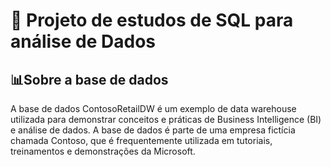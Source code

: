 # 📘 Projeto de estudos de SQL para análise de Dados

## 📊Sobre a base de dados
A base de dados ContosoRetailDW é um exemplo de data warehouse utilizada para demonstrar conceitos e práticas de Business Intelligence (BI) e análise de dados. A base de dados é parte de uma empresa fictícia chamada Contoso, que é frequentemente utilizada em tutoriais, treinamentos e demonstrações da Microsoft.
